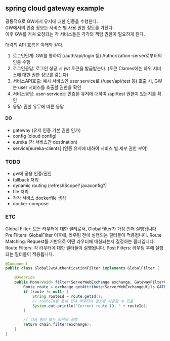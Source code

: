 ## spring cloud gateway example

공통적으로 GW에서 유저에 대한 인증을 수행한다.   
GW에서의 인증 정보는 서비스 별 사용 권한 정도를 가진다.   
이후 GW를 거쳐 요청되는 각 서비스들은 각각의 책임 권한이 필요하게 된다.   

대략의 API 흐름은 아래와 같다.   

1. 로그인단계: GW를 통하여 (/auth/api/login 등) Authorization-server로부터의 인증 수행
2. 로그인응답: 로그인 성공 시 jwt 토큰을 발급받는다. (토큰 Clames에는 하위 서비스에 대한 권한 정보를 갖는다)
3. 서비스API호출: 예시 서비스인 user service로 (/user/api/test 등) 호출 시, GW는 user 서비스를 호출할 권한을 확인
4. 서비스응답: user-service는 인증된 유저에 대하여 /api/test 권한이 있는지를 확인
5. 응답: 권한 유무에 따른 응답

#### DO

- gateway (유저 인증 기본 권한 인가)
- config (cloud config)
- eureka (각 서비스간 destination)
- service[eureka-clients] (인증 유저에 대하여 서비스 별 세부 권한 부여)

### TODO 

- gw에 공용 인증/권한
- fallback 처리
- dynamic routing (refreshScope? javaconfig?)
- file 처리
- 각각 서비스 dockerfile 생성
- docker-compose

### ETC

Global Filter: 모든 라우터에 대한 필터로서, GlobalFilter가 가장 먼저 실행됩니다.
Pre Filters: GlobalFilter 이후에, 라우팅 전에 실행되는 필터들이 적용됩니다.
Route Matching: Request를 기반으로 어떤 라우터에 매칭되는지 결정하는 필터입니다.
Route Filters: 각 라우터에 대한 필터들이 실행됩니다.
Post Filters: 라우팅 후에 실행되는 필터들이 적용됩니다.

```java
@Component
public class GlobalJwtAuthenticationFilter implements GlobalFilter {

    @Override
    public Mono<Void> filter(ServerWebExchange exchange, GatewayFilterChain chain) {
        Route route = exchange.getAttribute(ServerWebExchangeUtils.GATEWAY_ROUTE_ATTR);
        if (route != null) {
            String routeId = route.getId();
            // routeId를 통해 현재 라우터의 정보를 사용할 수 있음
            System.out.println("Current route ID: " + routeId);
        }

        // 다음 필터 또는 라우터 실행
        return chain.filter(exchange);
    }
}
```
